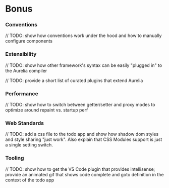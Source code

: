 # Bonus

### Conventions

// TODO: show how conventions work under the hood and how to manually configure components

### Extensibility

// TODO: show how other framework's syntax can be easily "plugged in" to the Aurelia compiler

// TODO: provide a short list of curated plugins that extend Aurelia

### Performance

// TODO: show how to switch between getter/setter and proxy modes to optimize around repaint vs. startup perf

### Web Standards

// TODO: add a css file to the todo app and show how shadow dom styles and style sharing "just work". Also explain that CSS Modules support is just a single setting switch.

### Tooling

// TODO: show how to get the VS Code plugin that provides intellisense; provide an animated gif that shows code complete and goto definition in the context of the todo app

